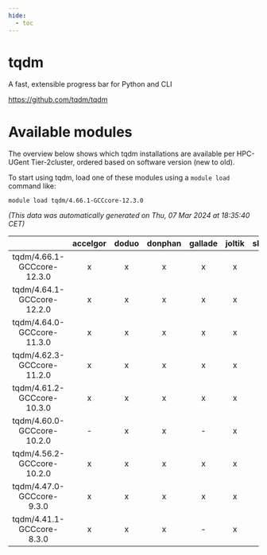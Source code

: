 ```yaml
---
hide:
  - toc
---
```


tqdm
====


A fast, extensible progress bar for Python and CLI

https://github.com/tqdm/tqdm
# Available modules


The overview below shows which tqdm installations are available per HPC-UGent Tier-2cluster, ordered based on software version (new to old).

To start using tqdm, load one of these modules using a `module load` command like:

```shell
module load tqdm/4.66.1-GCCcore-12.3.0
```

*(This data was automatically generated on Thu, 07 Mar 2024 at 18:35:40 CET)*  

| |accelgor|doduo|donphan|gallade|joltik|skitty|
| :---: | :---: | :---: | :---: | :---: | :---: | :---: |
|tqdm/4.66.1-GCCcore-12.3.0|x|x|x|x|x|x|
|tqdm/4.64.1-GCCcore-12.2.0|x|x|x|x|x|x|
|tqdm/4.64.0-GCCcore-11.3.0|x|x|x|x|x|x|
|tqdm/4.62.3-GCCcore-11.2.0|x|x|x|x|x|x|
|tqdm/4.61.2-GCCcore-10.3.0|x|x|x|x|x|x|
|tqdm/4.60.0-GCCcore-10.2.0|-|x|x|-|x|x|
|tqdm/4.56.2-GCCcore-10.2.0|x|x|x|x|x|x|
|tqdm/4.47.0-GCCcore-9.3.0|x|x|x|x|x|x|
|tqdm/4.41.1-GCCcore-8.3.0|x|x|x|-|x|x|
